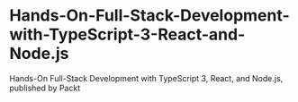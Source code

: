 # Hands-On-Full-Stack-Development-with-TypeScript-3-React-and-Node.js
Hands-On Full-Stack Development with TypeScript 3, React, and Node.js, published by Packt
